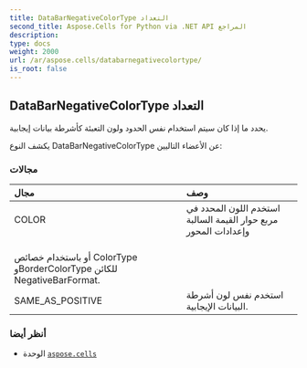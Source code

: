 ```yaml
---
title: DataBarNegativeColorType التعداد
second_title: Aspose.Cells for Python via .NET API المراجع
description:
type: docs
weight: 2000
url: /ar/aspose.cells/databarnegativecolortype/
is_root: false
---
```

##  DataBarNegativeColorType التعداد
يحدد ما إذا كان سيتم استخدام نفس الحدود ولون التعبئة كأشرطة بيانات إيجابية.



يكشف النوع DataBarNegativeColorType عن الأعضاء التاليين:

###  مجالات
| مجال| وصف|
| :- | :- |
| COLOR |استخدم اللون المحدد في مربع حوار القيمة السالبة وإعدادات المحور<br/> أو باستخدام خصائص ColorType وBorderColorType للكائن NegativeBarFormat.|
| SAME_AS_POSITIVE | استخدم نفس لون أشرطة البيانات الإيجابية.|



###  أنظر أيضا
* الوحدة [`aspose.cells`](..)
